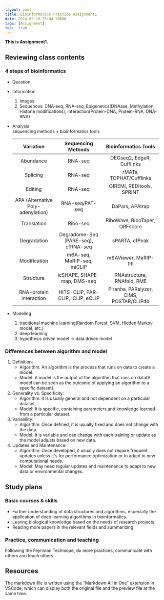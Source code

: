 ```yaml
---
layout: post
title: Bioinformatics Practice Assignment1
date: 2024-09-16 15:04 +0800
tags: [Assignment]
toc:  true
---
```


**This is Assignment1.**

## Reviewing class contents

### 4 steps of bioinformatics
- Question
- Information  
  1. Images
  2. Sequences: DNA-seq, RNA-seq, Epigenetics(DNAase, Methylation, Histone modifications), Interaction(Protein-DNA, Protein-RNA, DNA-RNA)
- Analysis  
  sequencing methods + bioinformatics tools  

   | Variation | Sequencing Methods | Bioinformatics Tools |
   |:---------:|:------------------:|:--------------------:|
   | Abundance | RNA-seq | DEGseq2, EdgeR, Cufflinks |
   | Splicing | RNA-seq | rMATs, TOPHAT/Cufflinks |
   | Editing | RNA-seq | GIREMI, REDItools, SPRINT |
   | APA (Alternative Poly-adenylation) | RNA-seq/PAT-seq | DaPars, APAtrap |
   | Translation | Ribo-seq | RiboWave, RiboTaper, ORFscore |
   | Degradation | Degradome-Seq (PARE-seq), cfRNA-seq | sPARTA, cfPeak |
   | Modification | m6A-seq, MeRIP-seq, miCLIP | m6AViewer, MeRIP-PF |
   | Structure | icSHAPE, SHAPE-map, DMS-seq | RNAstructure, RNAfold, RME |
   | RNA-protein interaction | HITS-CLIP, PAR-CLIP, iCLIP, eCLIP | Piranha, PARalyzer, CIMS, POSTAR/CLIPdb |

- Modeling  
  1. traditional machine learning(Random Forest, SVM, Hidden Markov model, etc.)
  2. deep learning
  3. hypothesis driven model -> data driven model

### Differences between algorithm and model
1. Definition:  
   - Algorithm: An algorithm is the process that runs on data to create a model.
   - Model: A model is the output of the algorithm that runs on data(A model can be seen as the outcome of applying an algorithm to a specific dataset).
2. Generality vs. Specificity:
   - Algorithm: It is usually general and not dependent on a particular dataset. 
   - Model: It is specific, containing parameters and knowledge learned from a particular dataset.
3. Variability:
   - Algorithm: Once defined, it is usually fixed and does not change with the data.
   - Model: It is variable and can change with each training or update as the model adjusts based on new data.
4. Updates and Maintenance:
   - Algorithm: Once developed, it usually does not require frequent updates unless it's for performance optimization or to adapt to new computational needs.
   - Model: May need regular updates and maintenance to adapt to new data or environmental changes.

## Study plans

### Basic courses & skills
- Further understanding of data structures and algorithms, especially the application of deep learning algorithms in bioinformatics.
- Learing biological knowledge based on the needs of research projects.
- Reading more papers in the relevant fields and summarizing.

### Practice, communication and teaching
Following the Feynman Technique, do more practices, communicate with others and teach others.


## Resources
The markdown file is written using the “Markdown All in One” extension in VSCode, which can display both the original file and the preview file at the same time.



